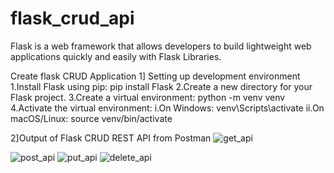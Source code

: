 # flask_crud_api
Flask is a web framework that allows developers to build lightweight web applications quickly and easily with Flask Libraries.

Create flask CRUD Application
1] Setting up development environment
   1.Install Flask using pip: pip install Flask
   2.Create a new directory for your Flask project.
   3.Create a virtual environment: python -m venv venv
   4.Activate the virtual environment:
     i.On Windows: venv\Scripts\activate
     ii.On macOS/Linux: source venv/bin/activate

2]Output of Flask CRUD REST API from Postman
![get_api](https://github.com/afsana1210/flask_crud_api/assets/46646950/a9c4913f-9527-4146-b16e-860132fe26a3)

![post_api](https://github.com/afsana1210/flask_crud_api/assets/46646950/233f81b3-913d-424a-a055-a6a8d8e8416a)
![put_api](https://github.com/afsana1210/flask_crud_api/assets/46646950/b67f5224-2cd9-49b0-b07f-af2804850388)
![delete_api](https://github.com/afsana1210/flask_crud_api/assets/46646950/78af8cfb-bfa7-453d-9d2c-37f0b680abab)

